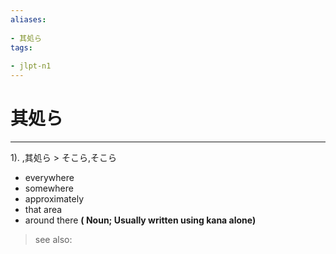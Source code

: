 ```yaml
---
aliases:
    
- 其処ら
tags:
    
- jlpt-n1
---
```


# 其処ら
---
1).
,其処ら > そこら,そこら

- everywhere
- somewhere
- approximately
- that area
- around there
**( Noun; Usually written using kana alone)**
> see also: 
            